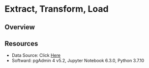 # Extract, Transform, Load

## Overview

## Resources
- Data Source: Click [Here](https://github.com/junepwk/movies-ETL/tree/main/Resources)
- Softward: pgAdmin 4 v5.2, Jupyter Notebook 6.3.0, Python 3.7.10
